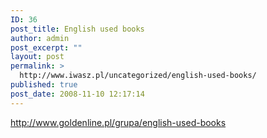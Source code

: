 ```yaml
---
ID: 36
post_title: English used books
author: admin
post_excerpt: ""
layout: post
permalink: >
  http://www.iwasz.pl/uncategorized/english-used-books/
published: true
post_date: 2008-11-10 12:17:14
---
```

<a href="http://www.goldenline.pl/grupa/english-used-books" title="Książki">http://www.goldenline.pl/grupa/english-used-books</a>